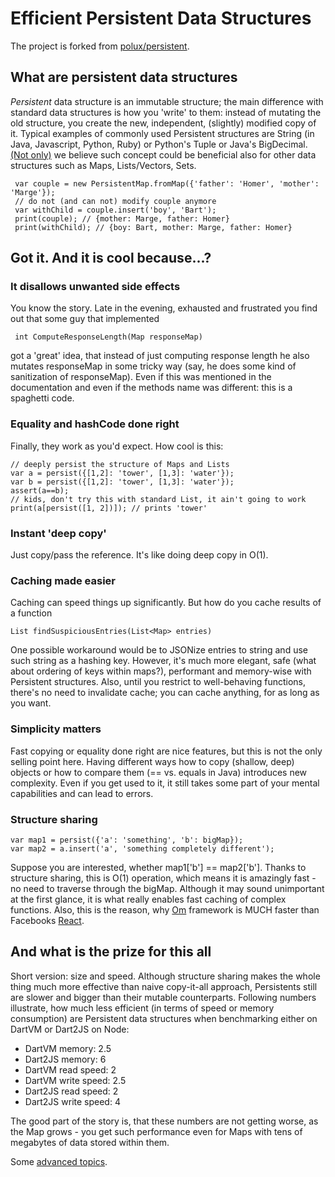 # Efficient Persistent Data Structures

The project is forked from
[polux/persistent](https://github.com/polux/persistent).

## What are persistent data structures
*Persistent* data structure is an immutable structure; the main difference with standard data structures is how you 'write' to them: instead of mutating
the old structure, you create the new, independent, (slightly) modified copy of it. Typical examples of commonly used Persistent structures are String (in Java, Javascript, Python, Ruby) or Python's Tuple or Java's BigDecimal. [(Not only)](http://www.infoq.com/presentations/Value-Identity-State-Rich-Hickey) we believe such concept could be beneficial also for other data structures such as Maps, Lists/Vectors, Sets.

     var couple = new PersistentMap.fromMap({'father': 'Homer', 'mother': 'Marge'});
     // do not (and can not) modify couple anymore
     var withChild = couple.insert('boy', 'Bart');
     print(couple); // {mother: Marge, father: Homer}
     print(withChild); // {boy: Bart, mother: Marge, father: Homer}

## Got it. And it is cool because...?

### It disallows unwanted side effects
You know the story. Late in the evening, exhausted and frustrated you find out that some guy that implemented

     int ComputeResponseLength(Map responseMap) 

got a 'great' idea, that instead of just computing response length he also mutates responseMap in some tricky way (say, he does some kind of sanitization of responseMap). Even if this was mentioned in the documentation and even if the methods name was different: this is a spaghetti code.

### Equality and hashCode done right
Finally, they work as you'd expect. How cool is this:

    // deeply persist the structure of Maps and Lists
    var a = persist({[1,2]: 'tower', [1,3]: 'water'});
    var b = persist({[1,2]: 'tower', [1,3]: 'water'});
    assert(a==b); 
    // kids, don't try this with standard List, it ain't going to work
    print(a[persist([1, 2])]); // prints 'tower'

### Instant 'deep copy'
Just copy/pass the reference. It's like doing deep copy in O(1).

### Caching made easier
Caching can speed things up significantly. But how do you cache results of a function

    List findSuspiciousEntries(List<Map> entries)

One possible workaround would be to JSONize entries to string and use such string as a hashing key. However, it's much more elegant, safe (what about ordering of keys within maps?), performant and memory-wise with Persistent structures. Also, until you restrict to well-behaving functions, there's no need to invalidate cache; you can cache anything, for as long as you want.
    
### Simplicity matters
Fast copying or equality done right are nice features, but this is not the only selling point here. Having different ways how to copy (shallow, deep) objects or how to compare them (== vs. equals in Java) introduces new complexity. Even if you get used to it, it still takes some part of your mental capabilities and can lead to errors.

### Structure sharing 
    var map1 = persist({'a': 'something', 'b': bigMap});
    var map2 = a.insert('a', 'something completely different');
Suppose you are interested, whether map1['b'] == map2['b']. Thanks to structure sharing, this is O(1) operation, which means it is amazingly fast - no need to traverse through the bigMap. Although it may sound unimportant at the first glance, it is what really enables fast caching of complex functions. Also, this is the reason, why [Om](https://github.com/swannodette/om/) framework is MUCH faster than Facebooks [React](http://facebook.github.io/react/).

## And what is the prize for this all
Short version: size and speed. Although structure sharing makes the whole thing much more effective than naive copy-it-all approach, Persistents still are slower and bigger than their mutable counterparts. Following numbers illustrate, how much less efficient (in terms of speed or memory consumption) are Persistent data structures when benchmarking either on DartVM or Dart2JS on Node:

* DartVM memory: 2.5
* Dart2JS memory: 6
* DartVM read speed: 2
* DartVM write speed: 2.5
* Dart2JS read speed: 2
* Dart2JS write speed: 4

The good part of the story is, that these numbers are not getting worse, as the Map grows - you get such performance even for Maps with tens of megabytes of data stored within them.

Some [advanced topics](https://github.com/vacuumlabs/persistent/wiki/Advanced-topics).

